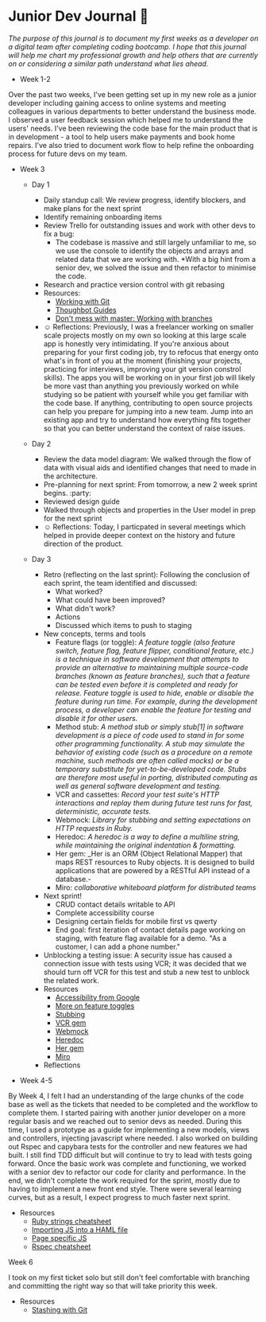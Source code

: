 # Junior Dev Journal :notebook: 

_The purpose of this journal is to document my first weeks as a developer on a digital team after 
completing coding bootcamp. I hope that this journal will help me chart my professional growth and help others that are currently on or considering a similar path understand what lies ahead._

* Week 1-2

Over the past two weeks, I've been getting set up in my new role as a junior developer 
including gaining access to online systems and meeting colleagues in various departments 
to better understand the business mode. I observed a user feedback session which 
helped me to understand the users' needs. I've been reviewing the code base for the main product 
that is in development - a tool to help users make payments and book home repairs. I've also 
tried to document work flow to help refine the onboarding process for future devs on my team. 

* Week 3

    * Day 1
        * Daily standup call: We review progress, identify blockers, and make plans for the next sprint
        * Identify remaining onboarding items
        * Review Trello for outstanding issues and work with other devs to fix a bug: 
            * The codebase is massive and still largely unfamiliar to me, so we use the console to identify 
            the objects and arrays and related data that we are working with. 
            *With a big hint from a senior dev, we solved the issue and then refactor to minimise the code. 
        * Research and practice version control with git rebasing
        * Resources: 
            * [Working with Git](https://medium.com/@grazibonizi/the-best-branching-model-to-work-with-git-4008a8098e6a)
            * [Thoughbot Guides](https://github.com/thoughtbot/guides)
            * [Don't mess with master: Working with branches](https://thenewstack.io/dont-mess-with-the-master-working-with-branches-in-git-and-github/)
        * :relaxed: Reflections: Previously, I was a freelancer working on smaller scale projects mostly on my own so looking at this large scale app is honestly very intimidating. If you're anxious about preparing for your first coding job, try to refocus that energy onto what's in front of you at the moment (finishing your projects, practicing for interviews, improving your git version constrol skills). The apps you will be working on in your first job will likely be more vast than anything you previously worked on while studying so be patient with yourself while you get familiar with the code base. If anything, contributing to open source projects can help you prepare for jumping into a new team. Jump into an existing app and try to understand how everything fits together so that you can better understand the context of raise issues. 

   * Day 2
        * Review the data model diagram: We walked through the flow of data with visual aids and identified changes that need to made in the architecture. 
        * Pre-planning for next sprint: From tomorrow, a new 2 week sprint begins. :party: 
        * Reviewed design guide
        * Walked through objects and properties in the User model in prep for the next sprint
        * :relaxed: Reflections: Today, I particpated in several meetings which helped in provide deeper context on the history and future direction of the product. 

    * Day 3
        * Retro (reflecting on the last sprint): Following the conclusion of each sprint, the team 
        identified and discussed: 
            * What worked? 
            * What could have been improved? 
            * What didn't work? 
            * Actions
            * Discussed which items to push to staging
        * New concepts, terms and tools
            * Feature flags (or toggle): _A feature toggle (also feature switch, feature flag, feature flipper, conditional feature, etc.) is a technique in software development that attempts to provide an alternative to maintaining multiple source-code branches (known as feature branches), such that a feature can be tested even before it is completed and ready for release. Feature toggle is used to hide, enable or disable the feature during run time. For example, during the development process, a developer can enable the feature for testing and disable it for other users._
            * Method stub: _A method stub or simply stub[1] in software development is a piece of code used to stand in for some other programming functionality. A stub may simulate the behavior of existing code (such as a procedure on a remote machine, such methods are often called mocks) or be a temporary substitute for yet-to-be-developed code. Stubs are therefore most useful in porting, distributed computing as well as general software development and testing._
            * VCR and cassettes: _Record your test suite's HTTP interactions and replay them during future test runs for fast, deterministic, accurate tests._
            * Webmock: _Library for stubbing and setting expectations on HTTP requests in Ruby._
            * Heredoc: _A heredoc is a way to define a multiline string, while maintaining the original indentation & formatting._
            * Her gem: _Her is an ORM (Object Relational Mapper) that maps REST resources to Ruby objects. It is designed to build applications that are powered by a RESTful API instead of a database.-
            * Miro: _collaborative whiteboard platform for distributed teams_
        * Next sprint! 
            * CRUD contact details writable to API
            * Complete accessibility course
            * Designing certain fields for mobile first vs qwerty
            * End goal: first iteration of contact details page working on staging, 
            with feature flag available for a demo. "As a customer, I can add a phone number."
        * Unblocking a testing issue: A security issue has caused a connection issue with tests using VCR; it was decided that we should turn off VCR for this test and stub a new test to unblock the related work. 
        * Resources
            * [Accessibility from Google](https://classroom.udacity.com/courses/ud891)
            * [More on feature toggles](https://en.wikipedia.org/wiki/Feature_toggle)
            * [Stubbing](https://en.wikipedia.org/wiki/Method_stub)
            * [VCR gem](https://github.com/vcr/vcr)
            * [Webmock](https://github.com/bblimke/webmock)
            * [Heredoc](https://www.rubyguides.com/2018/11/ruby-heredoc/)
            * [Her gem](https://github.com/remi/her)
            * [Miro](www.miro.com/)
        * Reflections

* Week 4-5

By Week 4, I felt I had an understanding of the large chunks of the code base as well as the tickets that needed to be completed and the workflow to complete them. I started pairing with another junior developer on a more regular basis and we reached out to senior devs as needed. During this time, I used a prototype as a guide for implementing a new models, views and controllers, injecting javascript where needed. I also worked on building out Rspec and capybara tests for the controller and new features we had built. I still find TDD difficult but will continue to try to lead with tests going forward. Once the basic work was complete and functioning, we worked with a senior dev to refactor our code for clarity and performance. In the end, we didn't complete the work required for the sprint, mostly due to having to implement a new front end style. There were several learning curves, but as a result, I expect progress to much faster next sprint.  
* Resources
    * [Ruby strings cheatsheet](https://www.shortcutfoo.com/app/dojos/ruby-strings/cheatsheet)
    * [Importing JS into a HAML file](https://stackoverflow.com/questions/11455551/how-do-import-a-javascript-file-into-a-haml-view)
    * [Page specific JS](https://brandonhilkert.com/blog/page-specific-javascript-in-rails/)
    * [Rspec cheatsheet](https://devhints.io/rspec)

Week 6

I took on my first ticket solo but still don't feel comfortable with branching and committing the right way so that will take priority this week. 
* Resources
    * [Stashing with Git](https://stackoverflow.com/questions/19003009/how-to-recover-stashed-uncommitted-changes/19003191)

    